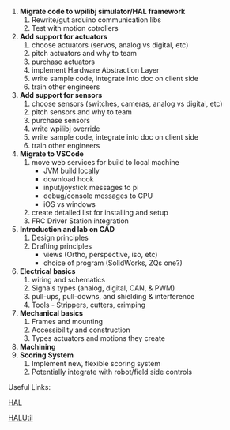 

1. **Migrate code to wpilibj simulator/HAL framework**
    1. Rewrite/gut arduino communication libs
    1. Test with motion cotrollers
1. **Add support for actuators**
    1. choose actuators (servos, analog vs digital, etc)
    1. pitch actuators and why to team
    1. purchase actuators
    1. implement Hardware Abstraction Layer
    1. write sample code, integrate into doc on client side
    1. train other engineers
1. **Add support for sensors**
    1. choose sensors (switches, cameras, analog vs digital, etc)
    1. pitch sensors and why to team
    1. purchase sensors
    1. write wpilibj override
    1. write sample code, integrate into doc on client side
    1. train other engineers
1. **Migrate to VSCode**
    1. move web services for build to local machine
        - JVM build locally
        - download hook
        - input/joystick messages to pi
        - debug/console messages to CPU
        - iOS vs windows
    1. create detailed list for installing and setup
    1. FRC Driver Station integration
1. **Introduction and lab on CAD**
    1. Design principles
    1. Drafting principles
        - views (Ortho, perspective, iso, etc)
        - choice of program (SolidWorks, ZQs one?)
1. **Electrical basics**
    1. wiring and schematics
    1. Signals types (analog, digital, CAN, & PWM)
    1. pull-ups, pull-downs, and shielding & interference
    1. Tools - Strippers, cutters, crimping
1. **Mechanical basics**
    1. Frames and mounting
    1. Accessibility and construction
    1. Types actuators and motions they create
1. **Machining**
1. **Scoring System**
    1. Implement new, flexible scoring system
    2. Potentially integrate with robot/field side controls

Useful Links:

[HAL](https://first.wpi.edu/FRC/roborio/release/docs/cpp/annotated.html)

[HALUtil](https://first.wpi.edu/FRC/roborio/release/docs/java/edu/wpi/first/wpilibj/hal/HALUtil.html)
